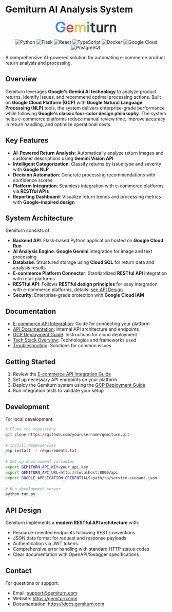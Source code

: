 # Gemiturn AI Analysis System

<p align="center">
  <img src="frontend/public/logo1.png" alt="Gemiturn Logo" width="200">
</p>

<p align="center">
  <img src="https://img.shields.io/badge/Python-3776AB?style=for-the-badge&logo=python&logoColor=white" alt="Python">
  <img src="https://img.shields.io/badge/Flask-000000?style=for-the-badge&logo=flask&logoColor=white" alt="Flask">
  <img src="https://img.shields.io/badge/React-61DAFB?style=for-the-badge&logo=react&logoColor=black" alt="React">
  <img src="https://img.shields.io/badge/TypeScript-3178C6?style=for-the-badge&logo=typescript&logoColor=white" alt="TypeScript">
  <img src="https://img.shields.io/badge/Docker-2496ED?style=for-the-badge&logo=docker&logoColor=white" alt="Docker">
  <img src="https://img.shields.io/badge/Google_Cloud-4285F4?style=for-the-badge&logo=google-cloud&logoColor=white" alt="Google Cloud">
<img src="https://img.shields.io/badge/PostgreSQL-336791?style=for-the-badge&logo=postgresql&logoColor=white" alt="PostgreSQL">
</p>

A comprehensive AI-powered solution for automating e-commerce product return analysis and processing.

## Overview

Gemiturn leverages **Google's Gemini AI technology** to analyze product returns, identify issues, and recommend optimal processing actions. Built on **Google Cloud Platform (GCP)** with **Google Natural Language Processing (NLP)** tools, the system delivers enterprise-grade performance while following **Google's classic four-color design philosophy**. The system helps e-commerce platforms reduce manual review time, improve accuracy in return handling, and optimize operational costs.

## Key Features

- **AI-Powered Return Analysis**: Automatically analyze return images and customer descriptions using **Gemini Vision API**
- **Intelligent Categorization**: Classify returns by issue type and severity with **Google NLP**
- **Decision Automation**: Generate processing recommendations with confidence scores
- **Platform Integration**: Seamless integration with e-commerce platforms via **RESTful APIs**
- **Reporting Dashboard**: Visualize return trends and processing metrics with **Google-inspired design**

## System Architecture

Gemiturn consists of:

- **Backend API**: Flask-based Python application hosted on **Google Cloud Run**
- **AI Analysis Engine**: **Google Gemini** integration for image and text processing
- **Database**: Structured storage using **Cloud SQL** for return data and analysis results
- **E-commerce Platform Connector**: Standardized **RESTful API** integration with retail platforms
- **RESTful API**: Follows **RESTful design principles** for easy integration with e-commerce platforms, details: [see API Design](#api-design)
- **Security**: Enterprise-grade protection with **Google Cloud IAM**

## Documentation

- [E-commerce API Integration](docs/ecommerce_api_integration.md): Guide for connecting your platform
- [API Documentation](docs/API_Integration.md): Internal API architecture and endpoints
- [GCP Deployment Guide](docs/gcp_deployment_guide.md): Instructions for cloud deployment
- [Tech Stack Overview](docs/TechStacks.md): Technologies and frameworks used
- [Troubleshooting](docs/TroubleShooting.md): Solutions for common issues

## Getting Started

1. Review the [E-commerce API Integration Guide](docs/ecommerce_api_integration.md)
2. Set up necessary API endpoints on your platform
3. Deploy the Gemiturn system using the [GCP Deployment Guide](docs/gcp_deployment_guide.md)
4. Run integration tests to validate your setup

## Development

For local development:

```bash
# Clone the repository
git clone https://github.com/yourusername/gemiturn.git

# Install dependencies
pip install -r requirements.txt

# Set up environment variables
export GEMITURN_API_KEY=your_api_key
export GEMITURN_API_URL=http://localhost:8000/api
export GOOGLE_APPLICATION_CREDENTIALS=path/to/service-account.json

# Run development server
python run.py
```

## API Design

Gemiturn implements a **modern RESTful API architecture** with:

- Resource-oriented endpoints following REST conventions
- JSON data format for request and response payloads
- Authentication via JWT tokens
- Comprehensive error handling with standard HTTP status codes
- Clear documentation with OpenAPI/Swagger specifications

## Contact

For questions or support:

- Email: support@gemiturn.com
- Website: https://gemiturn.com
- Documentation: https://docs.gemiturn.com
